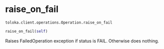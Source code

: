# raise_on_fail
`toloka.client.operations.Operation.raise_on_fail`

```python
raise_on_fail(self)
```

Raises FailedOperation exception if status is FAIL. Otherwise does nothing.


